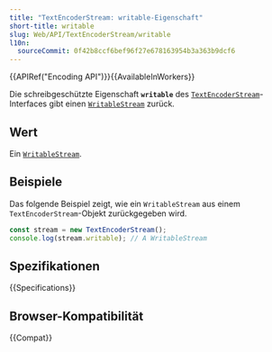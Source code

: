 ```yaml
---
title: "TextEncoderStream: writable-Eigenschaft"
short-title: writable
slug: Web/API/TextEncoderStream/writable
l10n:
  sourceCommit: 0f42b8ccf6bef96f27e678163954b3a363b9dcf6
---
```


{{APIRef("Encoding API")}}{{AvailableInWorkers}}

Die schreibgeschützte Eigenschaft **`writable`** des [`TextEncoderStream`](/de/docs/Web/API/TextEncoderStream)-Interfaces gibt einen [`WritableStream`](/de/docs/Web/API/WritableStream) zurück.

## Wert

Ein [`WritableStream`](/de/docs/Web/API/WritableStream).

## Beispiele

Das folgende Beispiel zeigt, wie ein `WritableStream` aus einem `TextEncoderStream`-Objekt zurückgegeben wird.

```js
const stream = new TextEncoderStream();
console.log(stream.writable); // A WritableStream
```

## Spezifikationen

{{Specifications}}

## Browser-Kompatibilität

{{Compat}}
